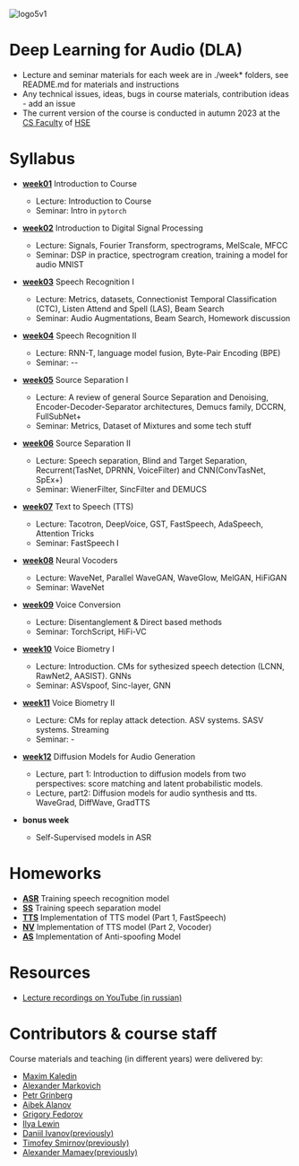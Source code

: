 ![logo5v1](https://user-images.githubusercontent.com/20357655/104316876-2be04600-54ee-11eb-93ed-f9835fde1527.jpg)

# Deep Learning for Audio (DLA)

- Lecture and seminar materials for each week are in ./week* folders, see README.md for materials and instructions
- Any technical issues, ideas, bugs in course materials, contribution ideas - add an issue
- The current version of the course is conducted in autumn 2023 at the [CS Faculty](https://cs.hse.ru/en/)
  of [HSE](https://www.hse.ru/en/)

# Syllabus

- [__week01__](./week01) Introduction to Course
    - Lecture: Introduction to Course
    - Seminar: Intro in `pytorch`
 
- [__week02__](./week02) Introduction to Digital Signal Processing
    - Lecture: Signals, Fourier Transform, spectrograms, MelScale, MFCC
    - Seminar: DSP in practice, spectrogram creation, training a model for audio MNIST
      
- [__week03__](./week03) Speech Recognition I
    - Lecture: Metrics, datasets, Connectionist Temporal Classification (CTC), Listen Attend and Spell (LAS), Beam Search
    - Seminar: Audio Augmentations, Beam Search, Homework discussion


- [__week04__](./week04) Speech Recognition II
    - Lecture: RNN-T, language model fusion, Byte-Pair Encoding (BPE)
    - Seminar: --
    
- [__week05__](./week05) Source Separation I
  - Lecture: A review of general Source Separation and Denoising, Encoder-Decoder-Separator architectures, Demucs family, DCCRN, FullSubNet+
  - Seminar: Metrics, Dataset of Mixtures and some tech stuff
  
- [__week06__](./week06) Source Separation II
  - Lecture: Speech separation, Blind and Target Separation, Recurrent(TasNet, DPRNN, VoiceFilter) and CNN(ConvTasNet, SpEx+)
  - Seminar: WienerFilter, SincFilter and DEMUCS
  
- [__week07__](./week07) Text to Speech (TTS)
  - Lecture: Tacotron, DeepVoice, GST, FastSpeech, AdaSpeech, Attention Tricks
  - Seminar: FastSpeech I
  
- [__week08__](./week08) Neural Vocoders
  - Lecture: WaveNet, Parallel WaveGAN, WaveGlow, MelGAN, HiFiGAN
  - Seminar: WaveNet


- [__week09__](./week09) Voice Conversion
  - Lecture: Disentanglement & Direct based methods
  - Seminar: TorchScript, HiFi-VC
  
- [__week10__](./week10) Voice Biometry I
  - Lecture: Introduction. CMs for sythesized speech detection (LCNN, RawNet2, AASIST). GNNs
  - Seminar: ASVspoof, Sinc-layer, GNN

- [__week11__](./week11) Voice Biometry II
  - Lecture: CMs for replay attack detection. ASV systems. SASV systems. Streaming
  - Seminar: -

- [__week12__](./week12) Diffusion Models for Audio Generation

  - Lecture, part 1: Introduction to diffusion models from two perspectives: score matching and latent probabilistic models. 
  - Lecture, part2: Diffusion models for audio synthesis and tts. WaveGrad, DiffWave, GradTTS

- __bonus week__

  - Self-Supervised models in ASR

<!--
- [__week13__](./week13) Music Generation

-->

# Homeworks
- [__ASR__](./hw1_asr) Training speech recognition model
- [__SS__](./hw2_ss) Training speech separation model
- [__TTS__](./hw3_tts) Implementation of TTS model (Part 1, FastSpeech)
- [__NV__](./hw4_nv) Implementation of TTS model (Part 2, Vocoder)
- [__AS__](./hw5_as) Implementation of Anti-spoofing Model

# Resources

* [Lecture recordings on YouTube (in russian)](https://youtube.com/playlist?list=PLYG3WHDP5CWV_DRs9SZ8YiA3agJCX1sIr&si=7eegv6XO75ZCF2Hc)

# Contributors & course staff

Course materials and teaching (in different years) were delivered by:
- [Maxim Kaledin](https://t.me/XuMuK_MK)
- [Alexander Markovich](https://t.me/markovka17)
- [Petr Grinberg](https://t.me/Blinorot)
- [Aibek Alanov](https://t.me/aibrain)
- [Grigory Fedorov](https://t.me/fedorovgv)
- [Ilya Lewin](https://t.me/levensons)
- [Daniil Ivanov(previously)](https://t.me/the_longest_id_in_the_world)
- [Timofey Smirnov(previously)](https://t.me/timothyxp)
- [Alexander Mamaev(previously)](https://t.me/alxmamaev)

